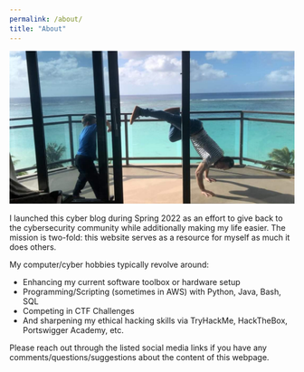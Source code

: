 ```yaml
---
permalink: /about/
title: "About"
---
```


![Karate Frees](/assets/images/about-karate.jpg)  

I launched this cyber blog during Spring 2022 as an effort to give back to the cybersecurity community while additionally making my life easier. The mission is two-fold: 
this website serves as a resource for myself as much it does others.    

My computer/cyber hobbies typically revolve around:  

- Enhancing my current software toolbox or hardware setup  
- Programming/Scripting (sometimes in AWS) with Python, Java, Bash, SQL  
- Competing in CTF Challenges  
- And sharpening my ethical hacking skills via TryHackMe, HackTheBox, Portswigger Academy, etc.  


Please reach out through the listed social media links if you have any comments/questions/suggestions about the content of this webpage.  


